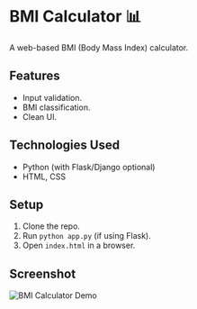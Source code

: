 # BMI Calculator 📊

A web-based BMI (Body Mass Index) calculator.

## Features
- Input validation.
- BMI classification.
- Clean UI.

## Technologies Used
- Python (with Flask/Django optional)
- HTML, CSS

## Setup
1. Clone the repo.
2. Run `python app.py` (if using Flask).
3. Open `index.html` in a browser.

## Screenshot
![BMI Calculator Demo](screenshot-url)

